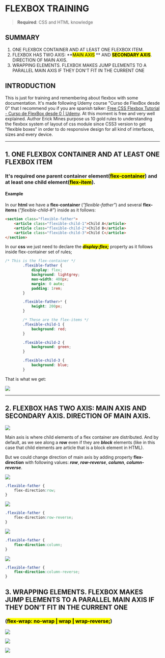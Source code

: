 # FLEXBOX TRAINING

> **Required**: CSS and HTML knowledge

## SUMMARY

1. ONE FLEXBOX CONTAINER AND AT LEAST ONE FLEXBOX ITEM.
2. FLEXBOX HAS TWO AXIS: **<mark>MAIN AXIS</mark> ** AND  **<mark>SECONDARY AXIS</mark>**. DIRECTION OF MAIN AXIS.
3. WRAPPING ELEMENTS. FLEXBOX MAKES JUMP ELEMENTS TO A PARALLEL MAIN AXIS IF THEY DON'T FIT IN THE CURRENT ONE

## INTRODUCTION

This is just for training and remembering about flexbox with some documentation. It's made following Udemy course "Curso de FlexBox desde 0" that I recommend you if you are spanish talker: [Free CSS Flexbox Tutorial - Curso de FlexBox desde 0 | Udemy](https://www.udemy.com/course/curso-de-flexbox-desde-0). At this moment is free and very well explained. Author Erick Mines purpose us 10 gold rules to understanding the flexbox system of layout of css module since CSS3 version to get "flexible boxes" in order to do responsive design for all kind of interfaces, sizes and every device.

---

## 1. ONE FLEXBOX CONTAINER AND AT LEAST ONE FLEXBOX ITEM

### It's required one parent container element(<mark>flex-container</mark>) and at least one child element(<mark>flex-item</mark>).

#### Example

In our **html** we have a **flex-container** (*"flexible-father"*) and several 
**flex-items** (*"flexible-child-#"*) inside as it follows:

```html
<section class="flexible-father">
    <article class="flexible-child-1">Child A</article>
    <article class="flexible-child-2">Child B</article>
    <article class="flexible-child-3">Child C</article>
</section>
```

In our **css** we just need to declare the ***<mark>display:flex;</mark>*** property as it follows inside flex-container set of rules;

```css
/* This is the flex-container */
        .flexible-father {
            display: flex;
            background: lightgrey;
            max-width: 400px;
            margin: 0 auto;
            padding: 1rem;
        }

        .flexible-father>* {
            height: 200px;
        }

        /* These are the flex-items */
        .flexible-child-1 {
            background: red;
        }

        .flexible-child-2 {
            background: green;
        }

        .flexible-child-3 {
            background: blue;
        }
```

That is what we get:

![](./1/r1-flexbox.png)

----

## 2. FLEXBOX HAS TWO AXIS: MAIN AXIS AND SECONDARY AXIS. DIRECTION OF MAIN AXIS.

![](./2/r2-2AXIS.png)

Main axis is where child elements of a flex container are distributed. And by default, as we see  along a **row** even if they are ***block*** elements (like in this case that child elements are article that is a block element in HTML).

But we could change direction of main axis by adding property **flex-direction** with following values: ***row***, ***row-reverse***, ***column***, ***column-reverse***.

![](./2/row.png)

```css
.flexible-father {
    flex-direction:row;
}
```

![](./2/row-reverse.png)

```css
.flexible-father {
    flex-direction:row-reverse;
}
```

![](./2/column.png)

```css
.flexible-father {
    flex-direction:column;
}
```

![](./2/column-reverse.png)

```css
.flexible-father {
    flex-direction:column-reverse;
}
```

## 3. WRAPPING ELEMENTS. FLEXBOX MAKES JUMP ELEMENTS TO A PARALLEL MAIN AXIS IF THEY DON'T FIT IN THE CURRENT ONE

### (<mark>flex-wrap: no-wrap | wrap | wrap-reverse;</mark>)

![](./3/no-wrap.png)

![](./3/wrap.png)

![](./3/wrap-reverse.png)
